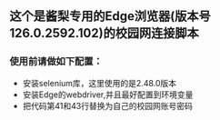 ## 这个是酱梨专用的Edge浏览器(版本号126.0.2592.102)的校园网连接脚本
### 使用前请做如下配置：
 - 安装selenium库，这里使用的是2.48.0版本
 - 安装Edge的webdriver,并且最好配置到环境变量
 - 把代码第41和43行替换为自己的校园网账号密码